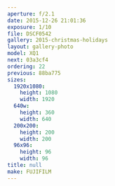 ```yaml
---
aperture: f/2.1
date: 2015-12-26 21:01:36
exposure: 1/10
file: DSCF0542
gallery: 2015-christmas-holidays
layout: gallery-photo
model: XQ1
next: 03a3cf4
ordering: 22
previous: 88ba775
sizes:
  1920x1080:
    height: 1080
    width: 1920
  640w:
    height: 360
    width: 640
  200x200:
    height: 200
    width: 200
  96x96:
    height: 96
    width: 96
title: null
make: FUJIFILM
---
```

